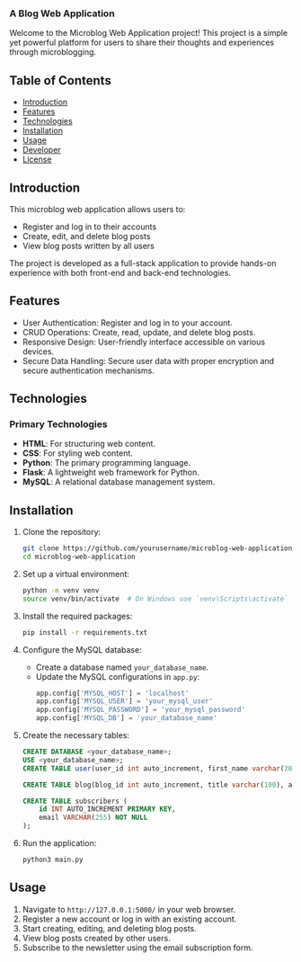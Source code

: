 ### A Blog Web Application

Welcome to the Microblog Web Application project! This project is a simple yet powerful platform for users to share their thoughts and experiences through microblogging.

## Table of Contents
- [Introduction](#introduction)
- [Features](#features)
- [Technologies](#technologies)
- [Installation](#installation)
- [Usage](#usage)
- [Developer](#developer)
- [License](#license)

## Introduction
This microblog web application allows users to:
- Register and log in to their accounts
- Create, edit, and delete blog posts
- View blog posts written by all users

The project is developed as a full-stack application to provide hands-on experience with both front-end and back-end technologies.

## Features
- User Authentication: Register and log in to your account.
- CRUD Operations: Create, read, update, and delete blog posts.
- Responsive Design: User-friendly interface accessible on various devices.
- Secure Data Handling: Secure user data with proper encryption and secure authentication mechanisms.

## Technologies
### Primary Technologies
- **HTML**: For structuring web content.
- **CSS**: For styling web content.
- **Python**: The primary programming language.
- **Flask**: A lightweight web framework for Python.
- **MySQL**: A relational database management system.

## Installation
1. Clone the repository:
    ```bash
    git clone https://github.com/yourusername/microblog-web-application.git
    cd microblog-web-application
    ```

2. Set up a virtual environment:
    ```bash
    python -m venv venv
    source venv/bin/activate  # On Windows use `venv\Scripts\activate`
    ```

3. Install the required packages:
    ```bash
    pip install -r requirements.txt
    ```

4. Configure the MySQL database:
    - Create a database named `your_database_name`.
    - Update the MySQL configurations in `app.py`:
        ```python
        app.config['MYSQL_HOST'] = 'localhost'
        app.config['MYSQL_USER'] = 'your_mysql_user'
        app.config['MYSQL_PASSWORD'] = 'your_mysql_password'
        app.config['MYSQL_DB'] = 'your_database_name'
        ```

5. Create the necessary tables:
    ```sql
	CREATE DATABASE <your_database_name>;
	USE <your_database_name>;
	CREATE TABLE user(user_id int auto_increment, first_name varchar(20), last_name varchar(20), username varchar(20) unique, email varchar(30) unique, password varchar(100), primary key(user_id));

	CREATE TABLE blog(blog_id int auto_increment, title varchar(100), author varchar(40), body varchar(20000), primary key(blog_id));

    CREATE TABLE subscribers (
        id INT AUTO_INCREMENT PRIMARY KEY,
        email VARCHAR(255) NOT NULL
    );
    ```

6. Run the application:
    ```bash
   	python3 main.py 
    ```

## Usage
1. Navigate to `http://127.0.0.1:5000/` in your web browser.
2. Register a new account or log in with an existing account.
3. Start creating, editing, and deleting blog posts.
4. View blog posts created by other users.
5. Subscribe to the newsletter using the email subscription form.
